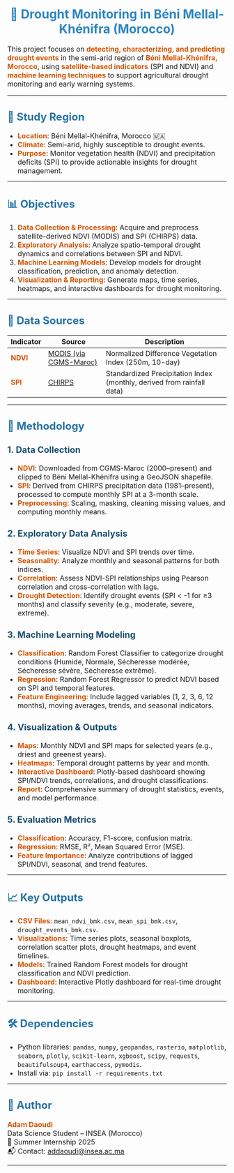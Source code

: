 <style>
/* Style pour améliorer la lisibilité et la présentation */
h1 { color: #2E86C1; text-align: center; font-size: 28px; }
h2 { color: #2874A6; font-size: 24px; }
h3 { color: #1B4F72; font-size: 20px; }
h4 { color: #154360; font-size: 18px; }
p, li { font-size: 16px; }
strong { color: #D35400; }
</style>

# 🌾 Drought Monitoring in Béni Mellal-Khénifra (Morocco)

This project focuses on **detecting, characterizing, and predicting drought events** in the semi-arid region of **Béni Mellal-Khénifra, Morocco**, using **satellite-based indicators** (SPI and NDVI) and **machine learning techniques** to support agricultural drought monitoring and early warning systems.

---

## 📍 Study Region

- **Location**: Béni Mellal-Khénifra, Morocco 🇲🇦  
- **Climate**: Semi-arid, highly susceptible to drought events.  
- **Purpose**: Monitor vegetation health (NDVI) and precipitation deficits (SPI) to provide actionable insights for drought management.

---

## 📊 Objectives

1. **Data Collection & Processing**: Acquire and preprocess satellite-derived NDVI (MODIS) and SPI (CHIRPS) data.
2. **Exploratory Analysis**: Analyze spatio-temporal drought dynamics and correlations between SPI and NDVI.
3. **Machine Learning Models**: Develop models for drought classification, prediction, and anomaly detection.
4. **Visualization & Reporting**: Generate maps, time series, heatmaps, and interactive dashboards for drought monitoring.

---

## 📂 Data Sources

| Indicator | Source | Description |
|-----------|--------|-------------|
| **NDVI** | [MODIS (via CGMS-Maroc)](http://www.cgms-maroc.ma/ndvi/) | Normalized Difference Vegetation Index (250m, 10-day) |
| **SPI**  | [CHIRPS](https://www.chc.ucsb.edu/data/chirps) | Standardized Precipitation Index (monthly, derived from rainfall data) |

---

## 🧪 Methodology

### 1. Data Collection
- **NDVI**: Downloaded from CGMS-Maroc (2000–present) and clipped to Béni Mellal-Khénifra using a GeoJSON shapefile.
- **SPI**: Derived from CHIRPS precipitation data (1981–present), processed to compute monthly SPI at a 3-month scale.
- **Preprocessing**: Scaling, masking, cleaning missing values, and computing monthly means.

### 2. Exploratory Data Analysis
- **Time Series**: Visualize NDVI and SPI trends over time.
- **Seasonality**: Analyze monthly and seasonal patterns for both indices.
- **Correlation**: Assess NDVI-SPI relationships using Pearson correlation and cross-correlation with lags.
- **Drought Detection**: Identify drought events (SPI < -1 for ≥3 months) and classify severity (e.g., moderate, severe, extreme).

### 3. Machine Learning Modeling
- **Classification**: Random Forest Classifier to categorize drought conditions (Humide, Normale, Sécheresse modérée, Sécheresse sévère, Sécheresse extrême).
- **Regression**: Random Forest Regressor to predict NDVI based on SPI and temporal features.
- **Feature Engineering**: Include lagged variables (1, 2, 3, 6, 12 months), moving averages, trends, and seasonal indicators.

### 4. Visualization & Outputs
- **Maps**: Monthly NDVI and SPI maps for selected years (e.g., driest and greenest years).
- **Heatmaps**: Temporal drought patterns by year and month.
- **Interactive Dashboard**: Plotly-based dashboard showing SPI/NDVI trends, correlations, and drought classifications.
- **Report**: Comprehensive summary of drought statistics, events, and model performance.

### 5. Evaluation Metrics
- **Classification**: Accuracy, F1-score, confusion matrix.
- **Regression**: RMSE, R², Mean Squared Error (MSE).
- **Feature Importance**: Analyze contributions of lagged SPI/NDVI, seasonal, and trend features.

---

## 📈 Key Outputs
- **CSV Files**: `mean_ndvi_bmk.csv`, `mean_spi_bmk.csv`, `drought_events_bmk.csv`.
- **Visualizations**: Time series plots, seasonal boxplots, correlation scatter plots, drought heatmaps, and event timelines.
- **Models**: Trained Random Forest models for drought classification and NDVI prediction.
- **Dashboard**: Interactive Plotly dashboard for real-time drought monitoring.
    

---

## 🛠️ Dependencies
- Python libraries: `pandas`, `numpy`, `geopandas`, `rasterio`, `matplotlib`, `seaborn`, `plotly`, `scikit-learn`, `xgboost`, `scipy`, `requests`, `beautifulsoup4`, `earthaccess`, `pymodis`.
- Install via: `pip install -r requirements.txt`

---

## 🧠 Author
**Adam Daoudi**  
Data Science Student – INSEA (Morocco)  
📅 Summer Internship 2025  
📬 Contact: addaoudi@insea.ac.ma

---
